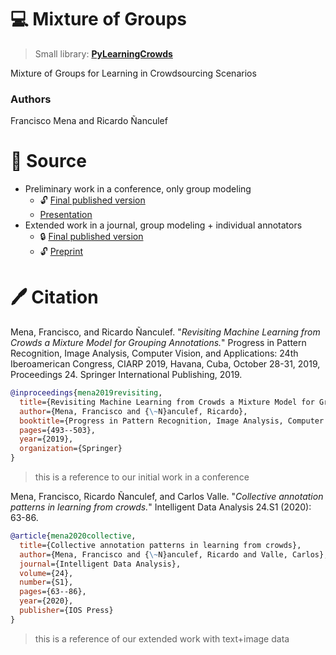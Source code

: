 # :computer: Mixture of Groups
> Small library: __[PyLearningCrowds](https://github.com/FMena14/PyLearningCrowds)__

Mixture of Groups for Learning in Crowdsourcing Scenarios
### Authors
Francisco Mena and Ricardo Ñanculef

# :scroll: Source

* Preliminary work in a conference, only group modeling
  * :unlock: [Final published version](https://doi.org/10.1007/978-3-030-33904-3_46)
  * [Presentation](https://github.com/fmenat/fmenat/blob/main/presentations/2019_CIARP_CMM.pdf)
* Extended work in a journal, group modeling + individual annotators
  * :lock: [Final published version](https://doi.org/10.3233/IDA-200009)
  * :unlock: [Preprint](https://www.researchgate.net/publication/347461451_Collective_annotation_patterns_in_learning_from_crowds)
  

# 🖊️ Citation

Mena, Francisco, and Ricardo Ñanculef. "*Revisiting Machine Learning from Crowds a Mixture Model for Grouping Annotations.*" Progress in Pattern Recognition, Image Analysis, Computer Vision, and Applications: 24th Iberoamerican Congress, CIARP 2019, Havana, Cuba, October 28-31, 2019, Proceedings 24. Springer International Publishing, 2019.
```bibtex
@inproceedings{mena2019revisiting,
  title={Revisiting Machine Learning from Crowds a Mixture Model for Grouping Annotations},
  author={Mena, Francisco and {\~N}anculef, Ricardo},
  booktitle={Progress in Pattern Recognition, Image Analysis, Computer Vision, and Applications: 24th Iberoamerican Congress, CIARP 2019, Havana, Cuba, October 28-31, 2019, Proceedings 24},
  pages={493--503},
  year={2019},
  organization={Springer}
}
```
> this is a reference to our initial work in a conference

Mena, Francisco, Ricardo Ñanculef, and Carlos Valle. "*Collective annotation patterns in learning from crowds.*" Intelligent Data Analysis 24.S1 (2020): 63-86.
```bibtex
@article{mena2020collective,
  title={Collective annotation patterns in learning from crowds},
  author={Mena, Francisco and {\~N}anculef, Ricardo and Valle, Carlos},
  journal={Intelligent Data Analysis},
  volume={24},
  number={S1},
  pages={63--86},
  year={2020},
  publisher={IOS Press}
}
```
> this is a reference of our extended work with text+image data

